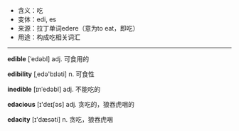 - <span class="definition">含义：吃</span>
- <span class="definition">变体：edi, es</span>
- <span class="definition">来源：拉丁单词edere（意为to eat，即吃）</span>
- <span class="definition">用途：构成吃相关词汇</span>

---

<span class="vocabulary">**edible**</span> [ˈedəbl] adj. 可食用的

<span class="vocabulary">**edibility**</span> [ˌedə'bɪləti] n. 可食性

<span class="vocabulary">**inedible**</span> [ɪnˈedəbl] adj. 不能吃的

<span class="vocabulary">**edacious**</span> [ɪ'deɪʃəs] adj. 贪吃的，狼吞虎咽的

<span class="vocabulary">**edacity**</span> [ɪ'dæsəti] n. 贪吃，狼吞虎咽


